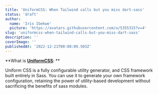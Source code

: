 ```yaml
---
title: 'UniformCSS: When Tailwind calls but you miss dart-sass'
status: 'draft'
author:
  name: 'Iris Ibekwe'
  picture: 'https://avatars.githubusercontent.com/u/5355315?v=4'
slug: 'uniformcss-when-tailwind-calls-but-you-miss-dart-sass'
description: ''
coverImage: ''
publishedAt: '2022-12-21T00:08:09.503Z'
---
```


**What is **[**UniformCSS**](https://uniformcss.com/)**: **

Uniform CSS is a fully configurable utility generator, and CSS framework built entirely in Sass. You can use it to generate your own framework configuration, retaining the power of utility-based development without sacrificing the benefits of sass modules.

